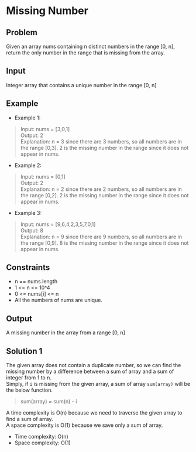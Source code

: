 # Missing Number

## Problem

Given an array nums containing n distinct numbers in the range [0, n], return the only number in the range that is missing from the array.

## Input

Integer array that contains a unique number in the range [0, n]

## Example

- Example 1:

>Input: nums = [3,0,1]  
Output: 2  
Explanation: n = 3 since there are 3 numbers, so all numbers are in the range [0,3]. 2 is the missing number in the range since it does not appear in nums.

- Example 2:

>Input: nums = [0,1]  
Output: 2  
Explanation: n = 2 since there are 2 numbers, so all numbers are in the range [0,2]. 2 is the missing number in the range since it does not appear in nums.

- Example 3:

>Input: nums = [9,6,4,2,3,5,7,0,1]  
Output: 8  
Explanation: n = 9 since there are 9 numbers, so all numbers are in the range [0,9]. 8 is the missing number in the range since it does not appear in nums.

## Constraints

- n == nums.length
- 1 <= n <= 10^4
- 0 <= nums[i] <= n
- All the numbers of nums are unique.

## Output

A missing number in the array from a range [0, n]

## Solution 1

The given array does not contain a duplicate number, so we can find the missing number by a difference between a sum of array and a sum of integer from 1 to n.  
Simply, if `i` is missing from the given array, a sum of array `sum(array)` will be the below function.  

>sum(array) = sum(n) - i

A time complexity is O(n) because we need to traverse the given array to find a sum of array.  
A space complexity is O(1) because we save only a sum of array.

- Time complexity: O(n)
- Space complexity: O(1)
